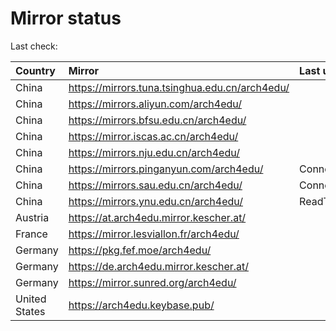 <script src="./time.js"></script>
# Mirror status
Last check: <script type="text/javascript">localize(1671819786.7416403);</script>

|Country|Mirror|Last update|
|:------|:-----|:----------|
|China|https://mirrors.tuna.tsinghua.edu.cn/arch4edu/|<script type="text/javascript">localize(1671777428);</script>|
|China|https://mirrors.aliyun.com/arch4edu/|<script type="text/javascript">localize(1671734141);</script>|
|China|https://mirrors.bfsu.edu.cn/arch4edu/|<script type="text/javascript">localize(1671777428);</script>|
|China|https://mirror.iscas.ac.cn/arch4edu/|<script type="text/javascript">localize(1671777428);</script>|
|China|https://mirrors.nju.edu.cn/arch4edu/|<script type="text/javascript">localize(1671777428);</script>|
|China|https://mirrors.pinganyun.com/arch4edu/|ConnectTimeout|
|China|https://mirrors.sau.edu.cn/arch4edu/|ConnectionError|
|China|https://mirrors.ynu.edu.cn/arch4edu/|ReadTimeout|
|Austria|https://at.arch4edu.mirror.kescher.at/|<script type="text/javascript">localize(1671777428);</script>|
|France|https://mirror.lesviallon.fr/arch4edu/|<script type="text/javascript">localize(1671777428);</script>|
|Germany|https://pkg.fef.moe/arch4edu/|<script type="text/javascript">localize(1671777428);</script>|
|Germany|https://de.arch4edu.mirror.kescher.at/|<script type="text/javascript">localize(1671777428);</script>|
|Germany|https://mirror.sunred.org/arch4edu/|<script type="text/javascript">localize(1671777428);</script>|
|United States|https://arch4edu.keybase.pub/|<script type="text/javascript">localize(1671777428);</script>|

<script src="./tablefilter/tablefilter.js"></script>
<script src="./table.js"></script>